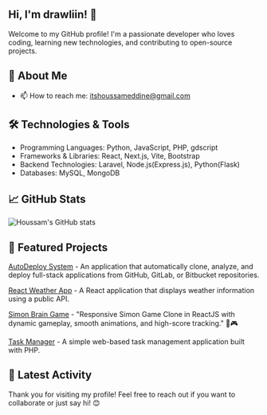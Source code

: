 ## Hi, I'm drawliin! 👋

Welcome to my GitHub profile! I'm a passionate developer who loves coding, learning new technologies, and contributing to open-source projects.



## 🚀 About Me

- 📫 How to reach me: itshoussameddine@gmail.com

## 🛠️ Technologies & Tools

- Programming Languages: Python, JavaScript, PHP, gdscript
- Frameworks & Libraries: React, Next.js, Vite, Bootstrap
- Backend Technologies: Laravel, Node.js(Express.js), Python(Flask)
- Databases: MySQL, MongoDB

## 📈 GitHub Stats

![Houssam's GitHub stats](https://github-readme-stats.vercel.app/api?username=drawliin&show_icons=true&theme=radical)





## 🌟 Featured Projects

[AutoDeploy System](https://github.com/drawliin/Web-Based-Auto-Deploy-System.git) - An application that automatically clone, analyze, and deploy full-stack applications from GitHub, GitLab, or Bitbucket repositories.

[React Weather App](https://react-weather-app-drawliin.netlify.app/) - A React application that displays weather information using a public API.

[Simon Brain Game](https://react-simon-brain-game.netlify.app/) - "Responsive Simon Game Clone in ReactJS with dynamic gameplay, smooth animations, and high-score tracking." 🚀🎮

[Task Manager](http://task-manager-app.infinityfreeapp.com/register.php) - A simple web-based task management application built with PHP.




## 📅 Latest Activity

<!--START_SECTION:activity-->
<!--END_SECTION:activity-->

Thank you for visiting my profile! Feel free to reach out if you want to collaborate or just say hi! 😊
